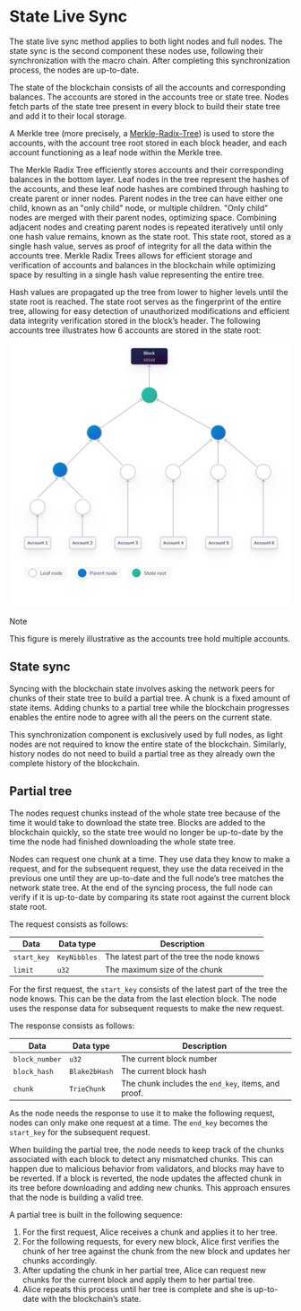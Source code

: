 # State Live Sync

The state live sync method applies to both light nodes and full nodes. The state sync is the second component these nodes use, following their synchronization with the macro chain. After completing this synchronization process, the nodes are up-to-date.

The state of the blockchain consists of all the accounts and corresponding balances. The accounts are stored in the accounts tree or state tree. Nodes fetch parts of the state tree present in every block to build their state tree and add it to their local storage.

A Merkle tree (more precisely, a [Merkle-Radix-Tree](https://en.wikipedia.org/wiki/Radix_tree)) is used to store the accounts, with the account tree root stored in each block header, and each account functioning as a leaf node within the Merkle tree.

The Merkle Radix Tree efficiently stores accounts and their corresponding balances in the bottom layer. Leaf nodes in the tree represent the hashes of the accounts, and these leaf node hashes are combined through hashing to create parent or inner nodes. Parent nodes in the tree can have either one child, known as an "only child" node, or multiple children. "Only child" nodes are merged with their parent nodes, optimizing space. Combining adjacent nodes and creating parent nodes is repeated iteratively until only one hash value remains, known as the state root. This state root, stored as a single hash value, serves as proof of integrity for all the data within the accounts tree. Merkle Radix Trees allows for efficient storage and verification of accounts and balances in the blockchain while optimizing space by resulting in a single hash value representing the entire tree.

Hash values are propagated up the tree from lower to higher levels until the state root is reached. The state root serves as the fingerprint of the entire tree, allowing for easy detection of unauthorized modifications and efficient data integrity verification stored in the block’s header. The following accounts tree illustrates how 6 accounts are stored in the state root:

![merkle-tree](/assets/images/protocol/merkle.png)

> [!NOTE]
> This figure is merely illustrative as the accounts tree hold multiple accounts.

## State sync

Syncing with the blockchain state involves asking the network peers for chunks of their state tree to build a partial tree. A chunk is a fixed amount of state items. Adding chunks to a partial tree while the blockchain progresses enables the entire node to agree with all the peers on the current state.

This synchronization component is exclusively used by full nodes, as light nodes are not required to know the entire state of the blockchain. Similarly, history nodes do not need to build a partial tree as they already own the complete history of the blockchain.

## Partial tree

The nodes request chunks instead of the whole state tree because of the time it would take to download the state tree. Blocks are added to the blockchain quickly, so the state tree would no longer be up-to-date by the time the node had finished downloading the whole state tree.

Nodes can request one chunk at a time. They use data they know to make a request, and for the subsequent request, they use the data received in the previous one until they are up-to-date and the full node’s tree matches the network state tree. At the end of the syncing process, the full node can verify if it is up-to-date by comparing its state root against the current block state root.

The request consists as follows:

| Data      | Data type  | Description                                |
| --------- | ---------- | ------------------------------------------ |
| `start_key` | `KeyNibbles` | The latest part of the tree the node knows |
| `limit`     | `u32`        | The maximum size of the chunk              |

For the first request, the `start_key` consists of the latest part of the tree the node knows. This can be the data from the last election block. The node uses the response data for subsequent requests to make the new request.

The response consists as follows:

| Data         | Data type   | Description                                       |
| ------------ | ----------- | ------------------------------------------------- |
| `block_number` | `u32`         | The current block number                          |
| `block_hash`   | `Blake2bHash` | The current block hash                            |
| `chunk`        | `TrieChunk`   | The chunk includes the `end_key`, items, and proof. |

As the node needs the response to use it to make the following request, nodes can only make one request at a time. The `end_key` becomes the `start_key` for the subsequent request.

When building the partial tree, the node needs to keep track of the chunks associated with each block to detect any mismatched chunks. This can happen due to malicious behavior from validators, and blocks may have to be reverted. If a block is reverted, the node updates the affected chunk in its tree before downloading and adding new chunks. This approach ensures that the node is building a valid tree.

A partial tree is built in the following sequence:

1. For the first request, Alice receives a chunk and applies it to her tree.
2. For the following requests, for every new block, Alice first verifies the chunk of her tree against the chunk from the new block and updates her chunks accordingly.
3. After updating the chunk in her partial tree, Alice can request new chunks for the current block and apply them to her partial tree.
4. Alice repeats this process until her tree is complete and she is up-to-date with the blockchain’s state.
